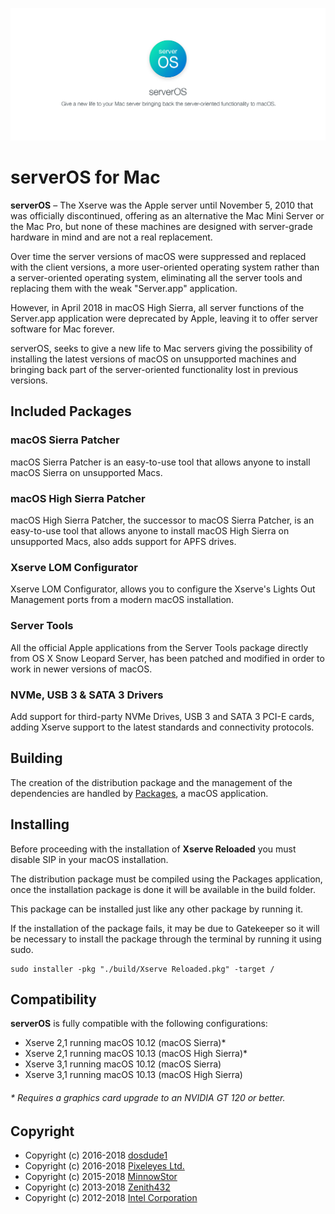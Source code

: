 ![serverOS](./src/assets/banner.jpg)

# serverOS for Mac #

**serverOS** – The Xserve was the Apple server until November 5, 2010 that
was officially discontinued, offering as an alternative the Mac Mini Server or the
Mac Pro, but none of these machines are designed with server-grade hardware in
mind and are not a real replacement.

Over time the server versions of macOS were suppressed and replaced with the client
versions, a more user-oriented operating system rather than a server-oriented operating
system, eliminating all the server tools and replacing them with the weak "Server.app"
application.

However, in April 2018 in macOS High Sierra, all server functions of the Server.app
application were deprecated by Apple, leaving it to offer server software for Mac forever.

serverOS, seeks to give a new life to Mac servers giving the possibility of installing
the latest versions of macOS on unsupported machines and bringing back part of the
server-oriented functionality lost in previous versions.

## Included Packages ##
### macOS Sierra Patcher ###
macOS Sierra Patcher is an easy-to-use tool that allows anyone to install macOS Sierra
on unsupported Macs.

### macOS High Sierra Patcher ###
macOS High Sierra Patcher, the successor to macOS Sierra Patcher, is an easy-to-use
tool that allows anyone to install macOS High Sierra on unsupported Macs, also adds
support for APFS drives.

### Xserve LOM Configurator ###
Xserve LOM Configurator, allows you to configure the Xserve's Lights Out Management ports
from a modern macOS installation.

### Server Tools ###
All the official Apple applications from the Server Tools package directly from OS X Snow
Leopard Server, has been patched and modified in order to work in newer versions of macOS.

### NVMe, USB 3 & SATA 3 Drivers ###
Add support for third-party NVMe Drives, USB 3 and SATA 3 PCI-E cards, adding Xserve
support to the latest standards and connectivity protocols.

## Building ##
The creation of the distribution package and the management of the dependencies are handled
by [Packages](http://s.sudre.free.fr/Software/Packages/about.html), a macOS application.

## Installing ##
Before proceeding with the installation of **Xserve Reloaded** you must disable SIP in your
macOS installation.

The distribution package must be compiled using the Packages application, once the
installation package is done it will be available in the build folder.

This package can be installed just like any other package by running it.

If the installation of the package fails, it may be due to Gatekeeper so it will be necessary
to install the package through the terminal by running it using sudo.

```
sudo installer -pkg "./build/Xserve Reloaded.pkg" -target /
```

## Compatibility ##
**serverOS** is fully compatible with the following configurations:
- Xserve 2,1 running macOS 10.12 (macOS Sierra)*
- Xserve 2,1 running macOS 10.13 (macOS High Sierra)*
- Xserve 3,1 running macOS 10.12 (macOS Sierra)
- Xserve 3,1 running macOS 10.13 (macOS High Sierra)

###### * Requires a graphics card upgrade to an NVIDIA GT 120 or better. ######

## Copyright ##
- Copyright (c) 2016-2018 [dosdude1](http://dosdude1.com/)
- Copyright (c) 2016-2018 [Pixeleyes Ltd.](http://www.pixeleyes.co.nz)
- Copyright (c) 2015-2018 [MinnowStor](https://forums.macrumors.com/members/jimj740.832671/)
- Copyright (c) 2013-2018 [Zenith432](https://sourceforge.net/u/zenith432/profile/)
- Copyright (c) 2012-2018 [Intel Corporation](https://www.intel.com)